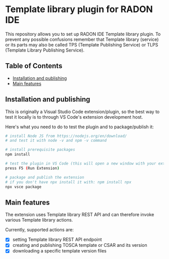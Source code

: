 # Template library plugin for RADON IDE
This repository allows you to set up RADON IDE Template library plugin. To prevent any possible confusions 
remember that Template library (service) or its parts may also be called TPS (Template Publishing Service) or 
TLPS (Template Library Publishing Service).

## Table of Contents
  - [Installation and publishing](#installation-and-publishing)
  - [Main features](#main-features)

## Installation and publishing
This is originally a Visual Studio Code extension/plugin, so the best way to test it locally is to through VS 
Code's extension development host. 

Here's what you need to do to test the plugin and to package/publish it:

```bash
# install Node JS from https://nodejs.org/en/download/
# and test it with node -v and npm -v command

# install prerequisite packages
npm install

# test the plugin in VS Code (this will open a new window with your extension loaded)
press F5 (Run Extension)

# package and publish the extension
# if you don't have npx install it with: npm install npx
npx vsce package
```

## Main features
The extension uses Template library REST API and can therefore invoke various Template library actions. 

Currently, supported actions are:

- [x] setting Template library REST API endpoint
- [x] creating and publishing TOSCA template or CSAR and its version
- [x] downloading a specific template version files
